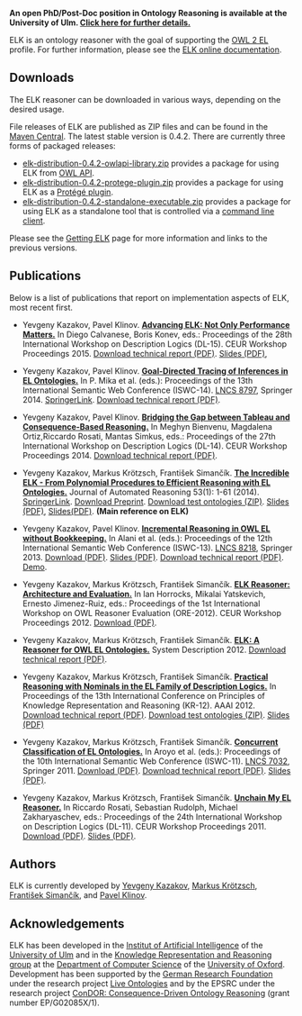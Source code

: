 **An open PhD/Post-Doc position in Ontology Reasoning is available at the University of Ulm. [Click here for further details.](https://www.uni-ulm.de/fileadmin/website_uni_ulm/iui.inst.090/Ausschreibungen/MA-Stellen/2015-54.engl.pdf)**


ELK is an ontology reasoner with the goal of supporting the [OWL 2 EL](http://www.w3.org/TR/owl2-profiles/#OWL_2_EL) profile. For further information, please see the [ELK online documentation](wiki/Introduction).

## Downloads ##

The ELK reasoner can be downloaded in various ways, depending on the desired usage.

File releases of ELK are published as ZIP files and can be found in the [Maven Central](http://repo1.maven.org/maven2/org/semanticweb/elk/elk-distribution/). The latest stable version is 0.4.2. There are currently three forms of packaged releases:

  * [elk-distribution-0.4.2-owlapi-library.zip](http://repo1.maven.org/maven2/org/semanticweb/elk/elk-distribution/0.4.2/elk-distribution-0.4.2-owlapi-library.zip) provides a package for using ELK from [OWL API](wiki/ElkOwlApi).
  * [elk-distribution-0.4.2-protege-plugin.zip](http://repo1.maven.org/maven2/org/semanticweb/elk/elk-distribution/0.4.2/elk-distribution-0.4.2-protege-plugin.zip) provides a package for using ELK as a [Protégé plugin](wiki/ElkProtege).
  * [elk-distribution-0.4.2-standalone-executable.zip](http://repo1.maven.org/maven2/org/semanticweb/elk/elk-distribution/0.4.2/elk-distribution-0.4.2-standalone-executable.zip) provides a package for using ELK as a standalone tool that is controlled via a [command line client](wiki/ElkCommandLine).

Please see the [Getting ELK](https://code.google.com/p/elk-reasoner/wiki/GettingElk) page for more information and links to the previous versions.

## Publications ##

Below is a list of publications that report on implementation aspects of ELK, most recent first.

  * Yevgeny Kazakov, Pavel Klinov. **[Advancing ELK: Not Only Performance Matters.](http://ceur-ws.org/Vol-1350/paper-27.pdf)** In Diego Calvanese, Boris Konev, eds.: Proceedings of the 28th International Workshop on Description Logics (DL-15). CEUR Workshop Proceedings 2015. [Download technical report (PDF)](http://elk.semanticweb.org/publications/elk-advancing-trdl-2015.pdf). [Slides (PDF)](http://elk.semanticweb.org/presentations/2015-06-09-athens-elk-advancing.pdf),

  * Yevgeny Kazakov, Pavel Klinov. **[Goal-Directed Tracing of Inferences in EL Ontologies.](http://elk.semanticweb.org/publications/Kazakov-Klinov-EL-Tracing-ISWC2014.pdf)** In P. Mika et al. (eds.): Proceedings of the 13th International Semantic Web Conference (ISWC-14). [LNCS 8797](http://link.springer.com/book/10.1007/978-3-319-11915-1), Springer 2014.  [SpringerLink](http://dx.doi.org/10.1007/978-3-319-11915-1_13). [Download technical report (PDF)](http://elk.semanticweb.org/publications/elk-tracing-tr-2014.pdf).

  * Yevgeny Kazakov, Pavel Klinov. **[Bridging the Gap between Tableau and Consequence-Based Reasoning.](http://ceur-ws.org/Vol-1193/paper_10.pdf)** In Meghyn Bienvenu, Magdalena Ortiz,Riccardo Rosati, Mantas Simkus, eds.: Proceedings of the 27th International Workshop on Description Logics (DL-14). CEUR Workshop Proceedings 2014. [Download technical report (PDF)](http://elk.semanticweb.org/publications/alc-tr-2014.pdf).

  * Yevgeny Kazakov, Markus Krötzsch, František Simančík. **[The Incredible ELK - From Polynomial Procedures to Efficient Reasoning with EL Ontologies.](http://elk.semanticweb.org/publications/incredible-elk-jar-2013.pdf)** Journal of Automated Reasoning 53(1): 1-61 (2014). [SpringerLink](http://www.springerlink.com/openurl.asp?genre=article&id=doi:10.1007/s10817-013-9296-3). [Download Preprint](http://elk.semanticweb.org/publications/incredible-elk-jar-2013.pdf). [Download test ontologies (ZIP)](https://elk-reasoner.googlecode.com/files/test_ontologies_02.zip). [Slides (PDF)](http://elk.semanticweb.org/presentations/2012-12-19-ulm-incredible-elk.pdf), [Slides(PDF)](http://elk.semanticweb.org/presentations/2013-03-26-manchester-incredible-elk.pdf). **(Main reference on ELK)**

  * Yevgeny Kazakov, Pavel Klinov. **[Incremental Reasoning in OWL EL without Bookkeeping.](http://elk.semanticweb.org/publications/Kazakov-Klinov-OWLEL-Incremental-ISWC2013.pdf)** In Alani et al. (eds.): Proceedings of the 12th International Semantic Web Conference (ISWC-13). [LNCS 8218](http://www.springer.com/computer/ai/book/978-3-642-41334-6), Springer 2013. [Download (PDF)](http://elk.semanticweb.org/publications/Kazakov-Klinov-OWLEL-Incremental-ISWC2013.pdf). [Slides (PDF)](http://elk.semanticweb.org/presentations/2013-10-23-sydney-elk-incremental.pdf). [Download technical report (PDF)](http://elk.semanticweb.org/publications/elk-incremental-tr-2013.pdf). [Demo](http://www.youtube.com/watch?v=AUv7ur_4o-Y).

  * Yevgeny Kazakov, Markus Krötzsch, František Simančík. **[ELK Reasoner: Architecture and Evaluation.](http://ceur-ws.org/Vol-858/ore2012_paper10.pdf)** In Ian Horrocks, Mikalai Yatskevich, Ernesto Jimenez-Ruiz, eds.: Proceedings of the 1st International Workshop on OWL Reasoner Evaluation (ORE-2012). CEUR Workshop Proceedings 2012. [Download (PDF)](http://ceur-ws.org/Vol-858/ore2012_paper10.pdf).

  * Yevgeny Kazakov, Markus Krötzsch, František Simančík. **[ELK: A Reasoner for OWL EL Ontologies.](http://korrekt.org/page/ELK:_A_Reasoner_for_OWL_EL_Ontologies)** System Description 2012. [Download technical report (PDF)](http://korrekt.org/papers/Kazakov-Kroetzsch-Simancik_ELK-system-description_TR.pdf).

  * Yevgeny Kazakov, Markus Krötzsch, František Simančík. **[Practical Reasoning with Nominals in the EL Family of Description Logics.](http://korrekt.org/page/Practical_Reasoning_with_Nominals_in_the_EL_Family_of_Description_Logics)** In Proceedings of the 13th International Conference on Principles of Knowledge Representation and Reasoning (KR-12). AAAI 2012. [Download technical report (PDF)](http://korrekt.org/papers/Kazakov-Kroetzsch-Simancik_el-nominal-reasoning_TR2011.pdf). [Download test ontologies (ZIP)](https://elk-reasoner.googlecode.com/files/GALEN-nominals.zip). [Slides (PDF)](http://elk.semanticweb.org/presentations/2012-06-12-kr-elk-nominals.pdf)

  * Yevgeny Kazakov, Markus Krötzsch, František Simančík. **[Concurrent Classification of EL Ontologies.](http://korrekt.org/page/Concurrent_Classification_of_EL_Ontologies)** In Aroyo et al. (eds.): Proceedings of the 10th International Semantic Web Conference (ISWC-11). [LNCS 7032](http://www.springer.com/computer/communication+networks/book/978-3-642-25092-7), Springer 2011. [Download (PDF)](http://korrekt.org/papers/Kazakov-Kroetzsch-Simancik_concurrent-el-reasoning_ISWC2011.pdf). [Download technical report (PDF)](http://korrekt.org/papers/Kazakov-Kroetzsch-Simancik_concurrent-el-reasoning_TR2011.pdf). [Slides (PDF)](http://elk.semanticweb.org/presentations/2011-11-19-elk-concurrent.pdf).

  * Yevgeny Kazakov, Markus Krötzsch, František Simančík. **[Unchain My EL Reasoner.](http://korrekt.org/page/Unchain_My_EL_Reasoner)** In Riccardo Rosati, Sebastian Rudolph, Michael Zakharyaschev, eds.: Proceedings of the 24th International Workshop on Description Logics (DL-11). CEUR Workshop Proceedings 2011. [Download (PDF)](http://korrekt.org/papers/Kazakov-Kroetzsch-Simancik_EL-chain-reasoning_DL2011.pdf). [Slides (PDF)](http://elk.semanticweb.org/presentations/2011-07-16-elk-unchain.pdf).

## Authors ##

ELK is currently developed by [Yevgeny Kazakov](http://www.uni-ulm.de/en/in/ki/staff/dr-yevgeny-kazakov.html), [Markus Krötzsch](http://korrekt.org/), [František Simančík](http://www.cs.ox.ac.uk/isg/people/frantisek.simancik/), and [Pavel Klinov](https://sites.google.com/site/pavelklinov/).

## Acknowledgements ##

ELK has been developed in the [Institut of Artificial Intelligence](http://www.uni-ulm.de/en/in/ki.html) of the [University of Ulm](http://www.uni-ulm.de/en/homepage.html) and in the [Knowledge Representation and Reasoning group](http://www.cs.ox.ac.uk/activities/knowledge/) at the [Department of Computer Science](http://www.cs.ox.ac.uk/) of the [University of Oxford](http://www.ox.ac.uk/). Development has been supported by the [German Research Foundation](http://www.dfg.de/en/) under the research project [Live Ontologies](http://www.uni-ulm.de/en/in/ki/projects/liveontologies.html) and by the
EPSRC under the research project [ConDOR: Consequence-Driven Ontology Reasoning](http://www.cs.ox.ac.uk/projects/ConDOR/) (grant number EP/G02085X/1).
